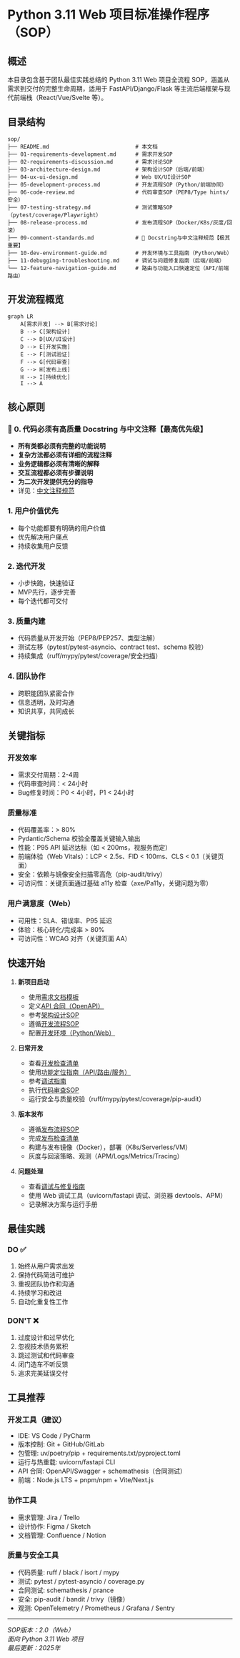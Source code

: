 # Python 3.11 Web 项目标准操作程序（SOP）

## 概述

本目录包含基于团队最佳实践总结的 Python 3.11 Web 项目全流程 SOP，涵盖从需求到交付的完整生命周期，适用于 FastAPI/Django/Flask 等主流后端框架与现代前端栈（React/Vue/Svelte 等）。

## 目录结构

```
sop/
├── README.md                           # 本文档
├── 01-requirements-development.md      # 需求开发SOP
├── 02-requirements-discussion.md       # 需求讨论SOP
├── 03-architecture-design.md           # 架构设计SOP（后端/前端）
├── 04-ux-ui-design.md                  # Web UX/UI设计SOP
├── 05-development-process.md           # 开发流程SOP（Python/前端协同）
├── 06-code-review.md                   # 代码审查SOP（PEP8/Type hints/安全）
├── 07-testing-strategy.md              # 测试策略SOP（pytest/coverage/Playwright）
├── 08-release-process.md               # 发布流程SOP（Docker/K8s/灰度/回滚）
├── 09-comment-standards.md             # 🔴 Docstring与中文注释规范【极其重要】
├── 10-dev-environment-guide.md         # 开发环境与工具指南（Python/Web）
├── 11-debugging-troubleshooting.md     # 调试与问题修复指南（后端/前端）
└── 12-feature-navigation-guide.md      # 路由与功能入口快速定位（API/前端路由）
```

## 开发流程概览

```mermaid
graph LR
    A[需求开发] --> B[需求讨论]
    B --> C[架构设计]
    C --> D[UX/UI设计]
    D --> E[开发实施]
    E --> F[测试验证]
    F --> G[代码审查]
    G --> H[发布上线]
    H --> I[持续优化]
    I --> A
```

## 核心原则

### 🔴 0. 代码必须有高质量 Docstring 与中文注释【最高优先级】
- **所有类都必须有完整的功能说明**
- **复杂方法都必须有详细的流程注释**
- **业务逻辑都必须有清晰的解释**
- **交互流程都必须有步骤说明**
- **为二次开发提供充分的指导**
- 详见：[中文注释规范](./09-comment-standards.md)

### 1. 用户价值优先
- 每个功能都要有明确的用户价值
- 优先解决用户痛点
- 持续收集用户反馈

### 2. 迭代开发
- 小步快跑，快速验证
- MVP先行，逐步完善
- 每个迭代都可交付

### 3. 质量内建
- 代码质量从开发开始（PEP8/PEP257、类型注解）
- 测试左移（pytest/pytest-asyncio、contract test、schema 校验）
- 持续集成（ruff/mypy/pytest/coverage/安全扫描）

### 4. 团队协作
- 跨职能团队紧密合作
- 信息透明，及时沟通
- 知识共享，共同成长

## 关键指标

### 开发效率
- 需求交付周期：2-4周
- 代码审查时间：< 24小时
- Bug修复时间：P0 < 4小时，P1 < 24小时

### 质量标准
- 代码覆盖率：> 80%
- Pydantic/Schema 校验全覆盖关键输入输出
- 性能：P95 API 延迟达标（如 < 200ms，视服务而定）
- 前端体验（Web Vitals）：LCP < 2.5s、FID < 100ms、CLS < 0.1（关键页面）
- 安全：依赖与镜像安全扫描零高危（pip-audit/trivy）
 - 可访问性：关键页面通过基础 a11y 检查（axe/Pa11y，关键问题为零）

### 用户满意度（Web）
- 可用性：SLA、错误率、P95 延迟
- 体验：核心转化/完成率 > 80%
- 可访问性：WCAG 对齐（关键页面 AA）

## 快速开始

1. **新项目启动**
   - 使用[需求文档模板](./templates/requirements-template.md)
   - 定义[API 合同（OpenAPI）](./templates/api-contract-template.md)
   - 参考[架构设计SOP](./03-architecture-design.md)
   - 遵循[开发流程SOP](./05-development-process.md)
   - 配置[开发环境（Python/Web）](./10-dev-environment-guide.md)

2. **日常开发**
   - 查看[开发检查清单](./checklists/development-checklist.md)
   - 使用[功能定位指南（API/路由/服务）](./12-feature-navigation-guide.md)
   - 参考[调试指南](./11-debugging-troubleshooting.md)
   - 执行[代码审查SOP](./06-code-review.md)
   - 运行安全与质量校验（ruff/mypy/pytest/coverage/pip-audit）

3. **版本发布**
   - 遵循[发布流程SOP](./08-release-process.md)
   - 完成[发布检查清单](./checklists/release-checklist.md)
   - 构建与发布镜像（Docker），部署（K8s/Serverless/VM）
   - 灰度与回滚策略、观测（APM/Logs/Metrics/Tracing）

4. **问题处理**
   - 查看[调试与修复指南](./11-debugging-troubleshooting.md)
   - 使用 Web 调试工具（uvicorn/fastapi 调试、浏览器 devtools、APM）
   - 记录解决方案与运行手册

## 最佳实践

### DO ✅
1. 始终从用户需求出发
2. 保持代码简洁可维护
3. 重视团队协作和沟通
4. 持续学习和改进
5. 自动化重复性工作

### DON'T ❌
1. 过度设计和过早优化
2. 忽视技术债务累积
3. 跳过测试和代码审查
4. 闭门造车不听反馈
5. 追求完美延误交付

## 工具推荐

### 开发工具（建议）
- IDE: VS Code / PyCharm
- 版本控制: Git + GitHub/GitLab
- 包管理: uv/poetry/pip + requirements.txt/pyproject.toml
- 运行与热重载: uvicorn/fastapi CLI
- API 合同: OpenAPI/Swagger + schemathesis（合同测试）
- 前端：Node.js LTS + pnpm/npm + Vite/Next.js

### 协作工具
- 需求管理: Jira / Trello
- 设计协作: Figma / Sketch
- 文档管理: Confluence / Notion

### 质量与安全工具
- 代码质量: ruff / black / isort / mypy
- 测试: pytest / pytest-asyncio / coverage.py
- 合同测试: schemathesis / prance
- 安全: pip-audit / bandit / trivy（镜像）
- 观测: OpenTelemetry / Prometheus / Grafana / Sentry

---

*SOP版本：2.0（Web）*  
*面向 Python 3.11 Web 项目*  
*最后更新：2025年*